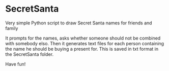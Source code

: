 # SecretSanta
Very simple Python script to draw Secret Santa names for friends and family

It prompts for the names, asks whether someone should not be combined with somebody elso.
Then it generates text files for each person containing the name he should be buying a present for. 
This is saved in txt format in the SecretSanta folder.

Have fun!
